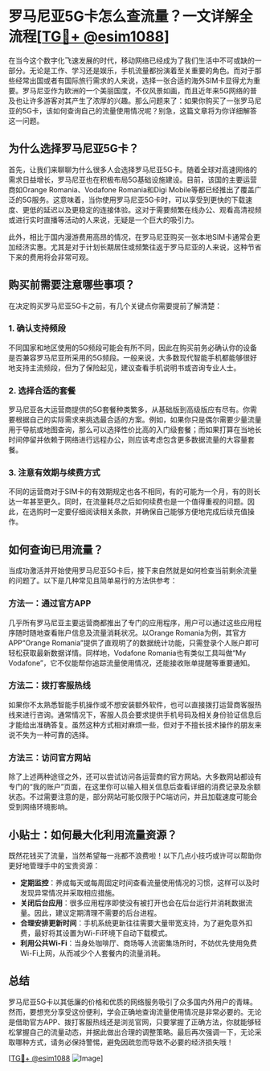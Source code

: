 # 罗马尼亚5G卡怎么查流量？一文详解全流程[[TG💪+ @esim1088](https://t.me/s/esim1088)]

在当今这个数字化飞速发展的时代，移动网络已经成为了我们生活中不可或缺的一部分。无论是工作、学习还是娱乐，手机流量都扮演着至关重要的角色。而对于那些经常出国或者有国际旅行需求的人来说，选择一张合适的海外SIM卡显得尤为重要。罗马尼亚作为欧洲的一个美丽国度，不仅风景如画，而且近年来5G网络的普及也让许多游客对其产生了浓厚的兴趣。那么问题来了：如果你购买了一张罗马尼亚的5G卡，该如何查询自己的流量使用情况呢？别急，这篇文章将为你详细解答这一问题。

## 为什么选择罗马尼亚5G卡？

首先，让我们来聊聊为什么很多人会选择罗马尼亚5G卡。随着全球对高速网络的需求日益增长，罗马尼亚也在积极布局5G基础设施建设。目前，该国的主要运营商如Orange Romania、Vodafone Romania和Digi Mobile等都已经推出了覆盖广泛的5G服务。这意味着，当你使用罗马尼亚5G卡时，可以享受到更快的下载速度、更低的延迟以及更稳定的连接体验。这对于需要频繁在线办公、观看高清视频或进行实时直播等活动的人来说，无疑是一个巨大的吸引力。

此外，相比于国内漫游费用高昂的情况，在罗马尼亚购买一张本地SIM卡通常会更加经济实惠。尤其是对于计划长期居住或频繁往返于罗马尼亚的人来说，这种节省下来的费用将会非常可观。

## 购买前需要注意哪些事项？

在决定购买罗马尼亚5G卡之前，有几个关键点你需要提前了解清楚：

### 1. 确认支持频段
不同国家和地区使用的5G频段可能会有所不同，因此在购买前务必确认你的设备是否兼容罗马尼亚所采用的5G频段。一般来说，大多数现代智能手机都能够很好地支持主流频段，但为了保险起见，建议查看手机说明书或咨询专业人士。

### 2. 选择合适的套餐
罗马尼亚各大运营商提供的5G套餐种类繁多，从基础版到高级版应有尽有。你需要根据自己的实际需求来挑选最合适的方案。例如，如果你只是偶尔需要少量流量用于导航或地图查询，那么可以选择性价比高的入门级套餐；而如果打算在当地长时间停留并依赖于网络进行远程办公，则应该考虑包含更多数据流量的大容量套餐。

### 3. 注意有效期与续费方式
不同的运营商对于SIM卡的有效期规定也各不相同，有的可能为一个月，有的则长达一年甚至更久。同时，在流量耗尽之后如何续费也是一个值得重视的问题。因此，在选购时一定要仔细阅读相关条款，并确保自己能够方便地完成后续充值操作。

## 如何查询已用流量？

当成功激活并开始使用罗马尼亚5G卡后，接下来自然就是如何检查当前剩余流量的问题了。以下是几种常见且简单易行的方法供参考：

### 方法一：通过官方APP
几乎所有罗马尼亚主要运营商都推出了专门的应用程序，用户可以通过这些应用程序随时随地查看账户信息及流量消耗状况。以Orange Romania为例，其官方APP“Orange Romania”提供了直观明了的数据统计功能，只需登录个人账户即可轻松获取最新数据详情。同样地，Vodafone Romania也有类似工具叫做“My Vodafone”，它不仅能帮你追踪流量使用情况，还能接收账单提醒等重要通知。

### 方法二：拨打客服热线
如果你不太熟悉智能手机操作或不想安装额外软件，也可以直接拨打运营商客服热线来进行咨询。通常情况下，客服人员会要求提供手机号码及相关身份验证信息后才能给出准确答复。虽然这种方式相对麻烦一些，但对于不擅长技术操作的朋友来说不失为一种可靠的选择。

### 方法三：访问官方网站
除了上述两种途径之外，还可以尝试访问各运营商的官方网站。大多数网站都设有专门的“我的账户”页面，在这里你可以输入相关信息后查看详细的消费记录及余额状态。不过需要注意的是，部分网站可能仅限于PC端访问，并且加载速度可能会受到网络环境影响。

## 小贴士：如何最大化利用流量资源？

既然花钱买了流量，当然希望每一兆都不浪费啦！以下几点小技巧或许可以帮助你更好地管理手中的宝贵资源：

- **定期监控**：养成每天或每周固定时间查看流量使用情况的习惯，这样可以及时发现异常情况并采取相应措施。
- **关闭后台应用**：很多应用程序即使没有被打开也会在后台运行并消耗数据流量。因此，建议定期清理不需要的后台进程。
- **合理安排更新时间**：手机系统更新往往需要大量带宽支持，为了避免意外扣费，最好将其设置为Wi-Fi环境下自动下载模式。
- **利用公共Wi-Fi**：当身处咖啡厅、商场等人流密集场所时，不妨优先使用免费Wi-Fi上网，从而减少个人套餐内的流量消耗。

## 总结

罗马尼亚5G卡以其低廉的价格和优质的网络服务吸引了众多国内外用户的青睐。然而，要想充分享受这份便利，学会正确地查询流量使用情况是非常必要的。无论是借助官方APP、拨打客服热线还是浏览官网，只要掌握了正确方法，你就能够轻松掌握自己的流量动态，并据此做出合理的调整策略。最后再次强调一下，无论采取哪种方式，请务必保持警惕，避免因疏忽而导致不必要的经济损失哦！

[[TG💪+ @esim1088](https://t.me/s/esim1088) ![Image](https://i.postimg.cc/4NQfJmqS/Snipaste-2025-05-13-00-14-12.png)]